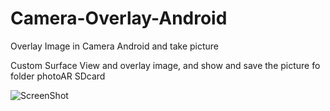 Camera-Overlay-Android
======================

Overlay Image in Camera Android and take picture

Custom Surface View and overlay image, and show and save the picture fo folder photoAR SDcard

![ScreenShot](https://raw.github.com/SeptiyanAndika/Camera-Overlay-Android/master/result.jpg)

